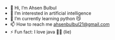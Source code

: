 - 👋 Hi, I’m Ahsen Bulbul
- 👀 I’m interested in artificial intelligence
- 🌱 I’m currently learning python 😼
- 📫 How to reach me ahsenbulbul21@gmail.com
- ⚡ Fun fact: I love java 🥰🥰 (lie)

<!---
rorysversion/rorysversion is a ✨ special ✨ repository because its `README.md` (this file) appears on your GitHub profile.
You can click the Preview link to take a look at your changes.
--->
